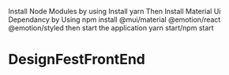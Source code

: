 Install Node Modules by using Install yarn 
Then Install Material Ui Dependancy by Using npm install @mui/material @emotion/react @emotion/styled
then start the application yarn start/npm start
# DesignFestFrontEnd
